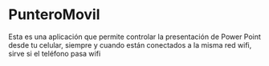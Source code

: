 # PunteroMovil
 Esta es una aplicación que permite controlar la presentación de Power Point desde tu celular, siempre y cuando están conectados a la misma red wifi, sirve si el teléfono pasa wifi
